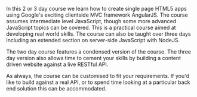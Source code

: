 
In this 2 or 3 day course we learn how to create single page HTML5 apps using Google's exciting clientside MVC framework AngularJS. The course assumes intermediate level JavaScript, though some more advanced JavaScript topics can be covered. This is a practical course aimed at developing real world skills. The course can also be taught over three days including an extended section on server-side JavaScript with NodeJS.

The two day course features a condensed version of the course. The three day version also allows time to cement your skills by building a content driven website against a live RESTful API.

As always, the course can be customised to fit your requirements. If you'd like to build against a real API, or to spend time looking at a particular back end solution this can be accommodated.
